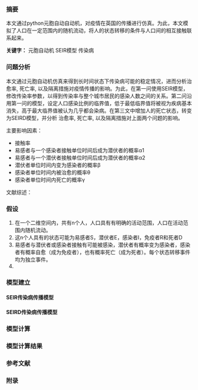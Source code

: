 ### 摘要

​		本文通过python元胞自动自动机，对疫情在英国的传播进行仿真。为此，本文模拟了人口在一定范围内的随机流动，将人的状态转移的条件与人口间的相互接触联系起来。

**关键字：** 元胞自动机  SEIR模型 传染病

### 问题分析

​		本文通过元胞自动机仿真来得到长时间状态下传染病可能的稳定情况，进而分析治愈率, 死亡率, 以及隔离措施对疫情传播的影响。为此，在第一问使用SEIR模型，修改传染率参数，以得到传染率与整个城市居民的感染人数之间的关系。第二问沿用第一问的模型，设定人口感染比例的临界值，低于最低临界值将被视为疾病基本消失，高于最大临界值被认为几乎都会染病。在第三文中增加人的死亡状态，转变为SEIRD模型，并分析 治愈率, 死亡率, 以及隔离措施对上面两个问题的影响。

主要影响因素：

* 接触率
* 易感者与一个感染者接触单位时间后成为潜伏者的概率α1
* 易感者与一个潜伏者接触单位时间后成为潜伏者的概率α2
* 潜伏者单位时间内变为感染者的概率β
* 感染者单位时间内被治愈的概率θ
* 感染者单位时间内死亡的概率γ



文献综述：



### 假设

1. 在一个二维空间内，共有n个人，人口具有有明确的活动范围，人口在活动范围内随机流动。
2. 这n个人具有的状态可能为易感者S，潜伏者E，感染者I，免疫者R和死者D
3. 易感者与潜伏者或感染者接触有可能被感染，潜伏者有概率变为感染者，感染者有概率自愈（成为免疫者），也有概率死亡（成为死者）。每个状态转移事件均为独立事件。
4. 

### 模型建立

#### SEIR传染病传播模型



#### SEIRD传染病传播模型



### 模型计算

### 模型计算结果

### 参考文献

### 附录